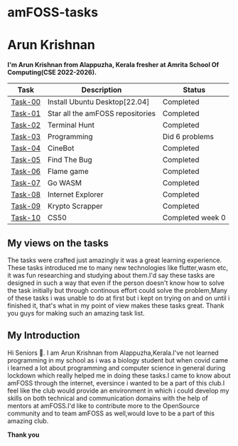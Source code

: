 # amFOSS-tasks

# Arun Krishnan

**I'm Arun Krishnan from Alappuzha, Kerala fresher at Amrita School Of Computing(CSE 2022-2026).**

**Task**|**Description**|**Status**
--------|---------------|-------------
[Task-00](https://github.com/ArunKrishnan0x168/amfoss-tasks/tree/main/task-00)|Install Ubuntu Desktop[22.04]|Completed
[Task-01](https://github.com/ArunKrishnan0x168/amfoss-tasks/tree/main/task-01)|Star all the amFOSS repositories|Completed
[Task-02](https://github.com/ArunKrishnan0x168/amfoss-tasks/tree/main/task-02)|Terminal Hunt|Completed
[Task-03](https://github.com/ArunKrishnan0x168/amfoss-tasks/tree/main/task-03)|Programming|Did 6 problems
[Task-04](https://github.com/ArunKrishnan0x168/amfoss-tasks/tree/main/task-04)|CineBot|Completed
[Task-05](https://github.com/ArunKrishnan0x168/amfoss-tasks/tree/main/task-05)|Find The Bug|Completed
[Task-06](https://github.com/ArunKrishnan0x168/amfoss-tasks/tree/main/task-06)|Flame game|Completed
[Task-07](https://github.com/ArunKrishnan0x168/amfoss-tasks/tree/main/task-07)|Go WASM|Completed
[Task-08](https://github.com/ArunKrishnan0x168/amfoss-tasks/tree/main/task-08)|Internet Explorer|Completed
[Task-09](https://github.com/ArunKrishnan0x168/amfoss-tasks/tree/main/task-09)|Krypto Scrapper|Completed
[Task-10](https://github.com/ArunKrishnan0x168/amfoss-tasks/tree/main/task-10)|CS50|Completed week 0


## My views on the tasks

The tasks were crafted just amazingly it was a great learning experience.
These tasks introduced me to many new technologies like flutter,wasm etc, it was fun researching and studying about them.I'd say these tasks are designed in such a way that even if the person doesn't know how to solve the task initially but through continous effort could solve the problem,Many of these tasks i was unable to do at first but i kept on trying on and on until i finished it, that's what in my point of view makes these tasks great. Thank you guys for making such an amazing task list.


## My Introduction

Hi Seniors 👋. I am Arun Krishnan from Alappuzha,Kerala.I've not learned
programming in my school as i was a biology student but when covid came i learned a lot about programming and computer science in general during lockdown which really helped me in doing these tasks.I came to know about amFOSS through the internet, eversince i wanted to be a part of this club.I feel like the club would provide an environment in which i could develop my skills on both technical and communication domains with the help of mentors at amFOSS.I'd like to contribute more to the OpenSource community and to team amFOSS as well,would love to be a part of this amazing club.


**Thank you**



